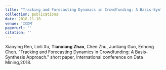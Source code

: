 ```yaml
---
title: "Tracking and Forecasting Dynamics in Crowdfunding: A Basis-Synthesis Approach."
collection: publications
date: 2018-11-18
venue: 'ICDM'
paperurl: ''
citation: ''
---
```


Xiaoying Ren, Linli Xu, **Tianxiang Zhao**, Chen Zhu, Junliang Guo, Enhong Chen. "Tracking and Forecasting Dynamics in Crowdfunding: A Basis-Synthesis Approach." short paper, International conference on Data Mining,2018.
